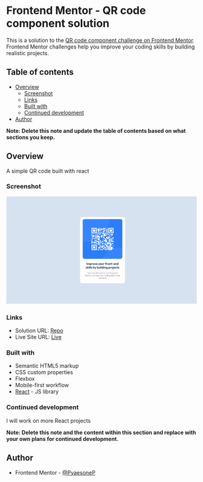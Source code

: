# Frontend Mentor - QR code component solution

This is a solution to the [QR code component challenge on Frontend Mentor](https://www.frontendmentor.io/challenges/qr-code-component-iux_sIO_H). Frontend Mentor challenges help you improve your coding skills by building realistic projects.

## Table of contents

- [Overview](#overview)
  - [Screenshot](#screenshot)
  - [Links](#links)
  - [Built with](#built-with)
  - [Continued development](#continued-development)
- [Author](#author)

**Note: Delete this note and update the table of contents based on what sections you keep.**

## Overview

A simple QR code built with react

### Screenshot

![](./Web%20capture_16-9-2023_185535_pyaesonep.github.io.jpeg)

### Links

- Solution URL: [Repo](https://github.com/PyaesoneP/qrcode)
- Live Site URL: [Live](https://pyaesonep.github.io/qrcode/)

### Built with

- Semantic HTML5 markup
- CSS custom properties
- Flexbox
- Mobile-first workflow
- [React](https://reactjs.org/) - JS library

### Continued development

I will work on more React projects

**Note: Delete this note and the content within this section and replace with your own plans for continued development.**

## Author

- Frontend Mentor - [@PyaesoneP](https://www.frontendmentor.io/profile/PyaesoneP)
